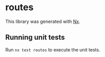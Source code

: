 # routes

This library was generated with [Nx](https://nx.dev).

## Running unit tests

Run `nx test routes` to execute the unit tests.
